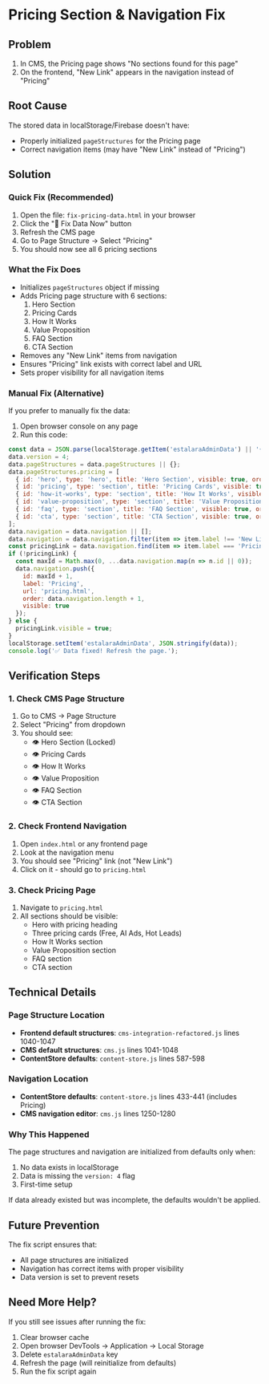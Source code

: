 # Pricing Section & Navigation Fix

## Problem
1. In CMS, the Pricing page shows "No sections found for this page"
2. On the frontend, "New Link" appears in the navigation instead of "Pricing"

## Root Cause
The stored data in localStorage/Firebase doesn't have:
- Properly initialized `pageStructures` for the Pricing page
- Correct navigation items (may have "New Link" instead of "Pricing")

## Solution

### Quick Fix (Recommended)
1. Open the file: `fix-pricing-data.html` in your browser
2. Click the "🚀 Fix Data Now" button
3. Refresh the CMS page
4. Go to Page Structure → Select "Pricing"
5. You should now see all 6 pricing sections

### What the Fix Does
- Initializes `pageStructures` object if missing
- Adds Pricing page structure with 6 sections:
  1. Hero Section
  2. Pricing Cards
  3. How It Works
  4. Value Proposition
  5. FAQ Section
  6. CTA Section
- Removes any "New Link" items from navigation
- Ensures "Pricing" link exists with correct label and URL
- Sets proper visibility for all navigation items

### Manual Fix (Alternative)
If you prefer to manually fix the data:

1. Open browser console on any page
2. Run this code:
```javascript
const data = JSON.parse(localStorage.getItem('estalaraAdminData') || '{"version":4}');
data.version = 4;
data.pageStructures = data.pageStructures || {};
data.pageStructures.pricing = [
  { id: 'hero', type: 'hero', title: 'Hero Section', visible: true, order: 1, editable: false },
  { id: 'pricing', type: 'section', title: 'Pricing Cards', visible: true, order: 2, editable: true },
  { id: 'how-it-works', type: 'section', title: 'How It Works', visible: true, order: 3, editable: true },
  { id: 'value-proposition', type: 'section', title: 'Value Proposition', visible: true, order: 4, editable: true },
  { id: 'faq', type: 'section', title: 'FAQ Section', visible: true, order: 5, editable: true },
  { id: 'cta', type: 'section', title: 'CTA Section', visible: true, order: 6, editable: true }
];
data.navigation = data.navigation || [];
data.navigation = data.navigation.filter(item => item.label !== 'New Link');
const pricingLink = data.navigation.find(item => item.label === 'Pricing');
if (!pricingLink) {
  const maxId = Math.max(0, ...data.navigation.map(n => n.id || 0));
  data.navigation.push({
    id: maxId + 1,
    label: 'Pricing',
    url: 'pricing.html',
    order: data.navigation.length + 1,
    visible: true
  });
} else {
  pricingLink.visible = true;
}
localStorage.setItem('estalaraAdminData', JSON.stringify(data));
console.log('✅ Data fixed! Refresh the page.');
```

## Verification Steps

### 1. Check CMS Page Structure
1. Go to CMS → Page Structure
2. Select "Pricing" from dropdown
3. You should see:
   - 👁️ Hero Section (Locked)
   - 👁️ Pricing Cards
   - 👁️ How It Works
   - 👁️ Value Proposition
   - 👁️ FAQ Section
   - 👁️ CTA Section

### 2. Check Frontend Navigation
1. Open `index.html` or any frontend page
2. Look at the navigation menu
3. You should see "Pricing" link (not "New Link")
4. Click on it - should go to `pricing.html`

### 3. Check Pricing Page
1. Navigate to `pricing.html`
2. All sections should be visible:
   - Hero with pricing heading
   - Three pricing cards (Free, AI Ads, Hot Leads)
   - How It Works section
   - Value Proposition section
   - FAQ section
   - CTA section

## Technical Details

### Page Structure Location
- **Frontend default structures**: `cms-integration-refactored.js` lines 1040-1047
- **CMS default structures**: `cms.js` lines 1041-1048
- **ContentStore defaults**: `content-store.js` lines 587-598

### Navigation Location
- **ContentStore defaults**: `content-store.js` lines 433-441 (includes Pricing)
- **CMS navigation editor**: `cms.js` lines 1250-1280

### Why This Happened
The page structures and navigation are initialized from defaults only when:
1. No data exists in localStorage
2. Data is missing the `version: 4` flag
3. First-time setup

If data already existed but was incomplete, the defaults wouldn't be applied.

## Future Prevention
The fix script ensures that:
- All page structures are initialized
- Navigation has correct items with proper visibility
- Data version is set to prevent resets

## Need More Help?
If you still see issues after running the fix:
1. Clear browser cache
2. Open browser DevTools → Application → Local Storage
3. Delete `estalaraAdminData` key
4. Refresh the page (will reinitialize from defaults)
5. Run the fix script again
